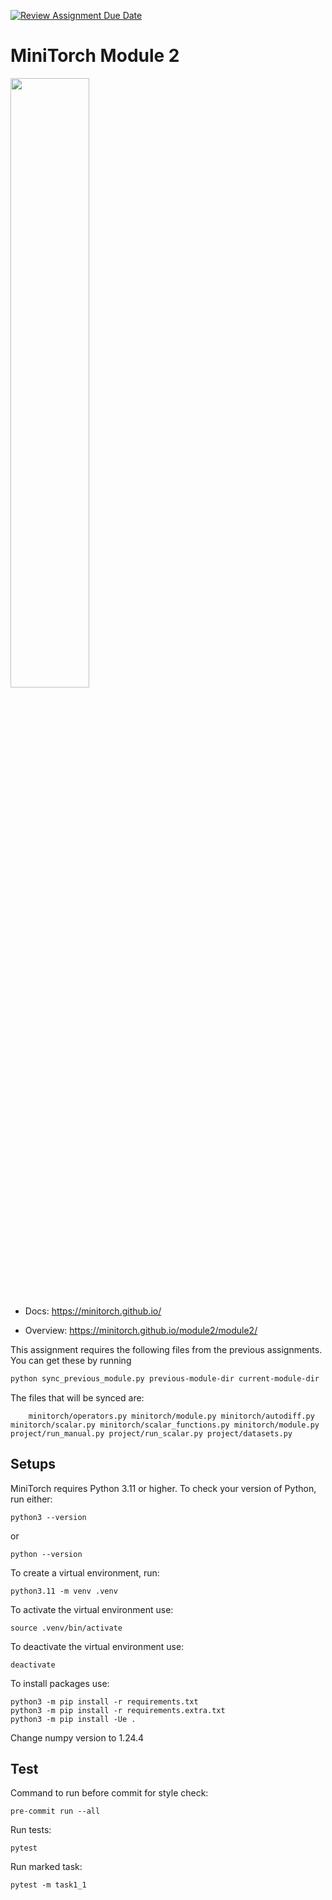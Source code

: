 [![Review Assignment Due Date](https://classroom.github.com/assets/deadline-readme-button-22041afd0340ce965d47ae6ef1cefeee28c7c493a6346c4f15d667ab976d596c.svg)](https://classroom.github.com/a/YFgwt0yY)
# MiniTorch Module 2

<img src="https://minitorch.github.io/minitorch.svg" width="50%">


* Docs: https://minitorch.github.io/

* Overview: https://minitorch.github.io/module2/module2/

This assignment requires the following files from the previous assignments. You can get these by running

```bash
python sync_previous_module.py previous-module-dir current-module-dir
```

The files that will be synced are:

        minitorch/operators.py minitorch/module.py minitorch/autodiff.py minitorch/scalar.py minitorch/scalar_functions.py minitorch/module.py project/run_manual.py project/run_scalar.py project/datasets.py


## Setups

MiniTorch requires Python 3.11 or higher. To check your version of Python, run either:
```
python3 --version
```
or
```
python --version
```

To create a virtual environment, run:
```
python3.11 -m venv .venv
```

To activate the virtual environment use:
```
source .venv/bin/activate
```
To deactivate the virtual environment use:
```
deactivate
```

To install packages use:
```
python3 -m pip install -r requirements.txt
python3 -m pip install -r requirements.extra.txt
python3 -m pip install -Ue .

```

Change numpy version to 1.24.4

## Test

Command to run before commit for style check:
```
pre-commit run --all
```

Run tests:
```
pytest
```
Run marked task:
```
pytest -m task1_1
```